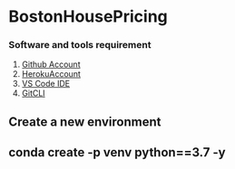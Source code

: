 # BostonHousePricing
### Software and tools requirement
1. [Github Account](https://github.com)
2. [HerokuAccount](https://heroku.com)
3. [VS Code IDE](https://code.visualstudios.com)
4. [GitCLI](https://git-scm.com/book/en/v2/Getting-Started-The-Command-Line)

Create a new environment
--------
conda create -p venv python==3.7 -y
----